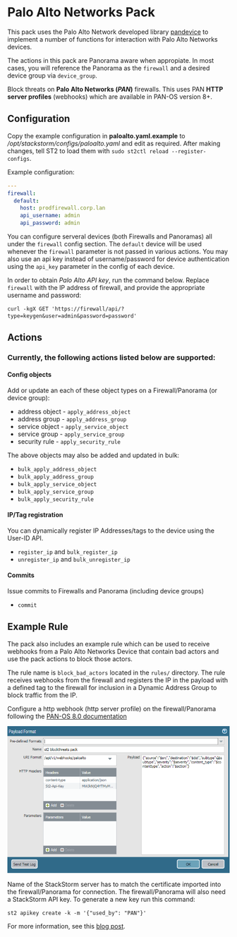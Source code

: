 # Palo Alto Networks Pack

This pack uses the Palo Alto Network developed library [pandevice](https://github.com/PaloAltoNetworks/pandevice) to implement a number of functions for interaction with Palo Alto Networks devices.

The actions in this pack are Panorama aware when appropiate. In most cases, you will reference the Panorama as the `firewall` and a desired device group via `device_group`.

Block threats on **Palo Alto Networks (_PAN_)** firewalls. This uses PAN **HTTP server profiles** (webhooks) which are available in PAN-OS version 8+.

## Configuration

Copy the example configuration in **paloalto.yaml.example** to */opt/stackstorm/configs/paloalto.yaml* and edit as required. After making changes, tell ST2 to load them with `sudo st2ctl reload --register-configs`.

Example configuration:

```yaml
---
firewall:
  default:
    host: prodfirewall.corp.lan
    api_username: admin
    api_password: admin
```

You can configure serveral devices (both Firewalls and Panoramas) all under the `firewall` config section. The `default` device will be used whenever the `firewall` parameter is not passed in various actions. You may also use an api key instead of username/password for device authentication using the `api_key` parameter in the config of each device.

In order to obtain *Palo Alto API key*, run the command below. Replace `firewall` with the IP address of firewall, and provide the appropriate username and password:

```shell
curl -kgX GET 'https://firewall/api/?type=keygen&user=admin&password=password'
```

## Actions

### Currently, the following actions listed below are supported:
#### Config objects
Add or update an each of these object types on a Firewall/Panorama (or device group):
- address object - `apply_address_object`
- address group - `apply_address_group`
- service object - `apply_service_object`
- service group - `apply_service_group`
- security rule - `apply_security_rule`

The above objects may also be added and updated in bulk:
- `bulk_apply_address_object`
- `bulk_apply_address_group`
- `bulk_apply_service_object`
- `bulk_apply_service_group`
- `bulk_apply_security_rule`

#### IP/Tag registration
You can dynamically register IP Addresses/tags to the device using the User-ID API.
- `register_ip` and `bulk_register_ip`
- `unregister_ip` and `bulk_unregister_ip`

#### Commits
Issue commits to Firewalls and Panorama (including device groups)
- `commit`

## Example Rule

The pack also includes an example rule which can be used to receive webhooks from a Palo Alto Networks Device that contain bad actors and use the pack actions to block those actors.

The rule name is `block_bad_actors` located in the `rules/` directory. The rule receives webhooks from the firewall and registers the IP in the payload with a defined tag to the firewall for inclusion in a Dynamic Address Group to block traffic from the IP.

Configure a http webhook (http server profile) on the firewall/Panorama following the [PAN-OS 8.0 documentation](https://www.paloaltonetworks.com/documentation/80/pan-os/web-interface-help/device/device-server-profiles-http)

![Snapshot of device webhook configuration - payload format](https://github.com/IrekRomaniuk/paloalto_blockthreats/blob/master/pan-webhook.PNG)

Name of the StackStorm server has to match the certificate imported into the firewall/Panorama for connection. The firewall/Panorama will also need a StackStorm API key. To generate a new key run this command:
 ```
st2 apikey create -k -m '{"used_by": "PAN"}'
 ```
For more information, see this [blog post](https://medium.com/@IrekRomaniuk/stackstorm-pack-for-palo-alto-networks-firewall-a7d8a4ea6655).
